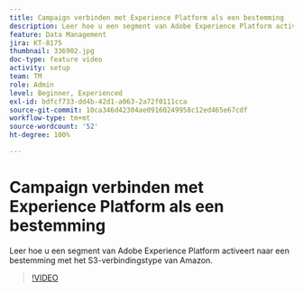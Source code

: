 ```yaml
---
title: Campaign verbinden met Experience Platform als een bestemming
description: Leer hoe u een segment van Adobe Experience Platform activeert naar een bestemming met het S3-verbindingstype van Amazon.
feature: Data Management
jira: KT-8175
thumbnail: 336902.jpg
doc-type: feature video
activity: setup
team: TM
role: Admin
level: Beginner, Experienced
exl-id: bdfcf733-dd4b-42d1-a063-2a72f0111cca
source-git-commit: 10ca346d42304ae09160249958c12ed465e67cdf
workflow-type: tm+mt
source-wordcount: '52'
ht-degree: 100%

---
```


# Campaign verbinden met Experience Platform als een bestemming

Leer hoe u een segment van Adobe Experience Platform activeert naar een bestemming met het S3-verbindingstype van Amazon.

>[!VIDEO](https://video.tv.adobe.com/v/336902?quality=12&learn=on)
